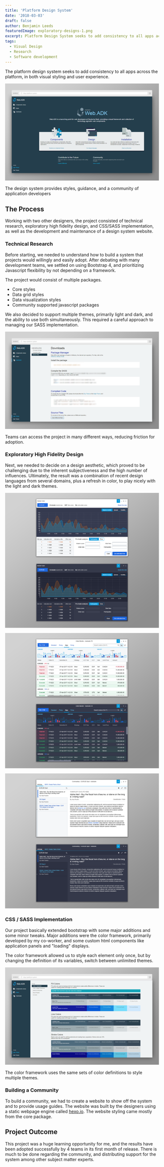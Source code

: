 ```yaml
---
title: 'Platform Design System'
date: '2018-03-03'
draft: false
author: Benjamin Leeds
featuredImage: exploratory-designs-1.png
excerpt: Platform Design System seeks to add consistency to all apps across the platform, in both visual styling and user experience.
tags:
  - Visual Design
  - Research
  - Software development
---
```


The platform design system seeks to add consistency to all apps across the platform, in both visual styling and user experience.

![](system-browser1.png)

<figcaption>The design system provides styles, guidance, and a community of application developers</figcaption>

## The Process

Working with two other designers, the project consisted of technical research, exploratory high fidelity design, and CSS/SASS implementation, as well as the development and maintenance of a design system website.

### Technical Research

Before starting, we needed to understand how to build a system that projects would willingly and easily adopt. After debating with many development teams, we settled on using Bootstrap 4, and prioritizing Javascript flexibility by not depending on a framework.

The project would consist of multiple packages.

- Core styles
- Data grid styles
- Data visualization styles
- Community supported javascript packages

We also decided to support multiple themes, primarily light and dark, and the ability to use both simultaneously. This required a careful approach to managing our SASS implementation.

![](system-browser2.png)

<figcaption>Teams can access the project in many different ways, reducing friction for adoption.</figcaption>

### Exploratory High Fidelity Design

Next, we needed to decide on a design aesthetic, which proved to be challenging due to the inherent subjectiveness and the high number of influences. Ultimately, the result was a combination of recent design languages from several domains, plus a refresh in color, to play nicely with the light and dark themes.

![](exploratory-designs-1.png)

![](exploratory-designs-2.png)

![](exploratory-designs-3.png)

### CSS / SASS Implementation

Our project basically extended bootstrap with some major additions and some minor tweaks. Major additions were the color framework, primarily developed by my co-worker, and some custom html components like application panels and "loading" displays.

The color framework allowed us to style each element only once, but by changing the definition of its variables, switch between unlimited themes.

![](system-browser3.png)

<figcaption>The color framework uses the same sets of color definitions to style multiple themes.</figcaption>

### Building a Community

To build a community, we had to create a website to show off the system and to provide usage guides. The website was built by the designers using a static webpage engine called [hexo.io](https://hexo.io/). The website styling came mostly from the core package.

## Project Outcome

This project was a huge learning opportunity for me, and the results have been adopted successfully by 4 teams in its first month of release. There is much to be done regarding the community, and distributing support for the system among other subject matter experts.
